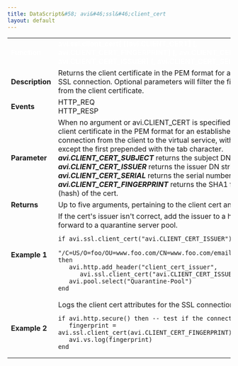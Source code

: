 ```yaml
---
title: DataScript&#58; avi&#46;ssl&#46;client_cert
layout: default
---
```

<table class="table table-hover table table-bordered table-hover">  
<tbody>        
<tr>   
<td><font size="3" color="white"><strong>Function</strong></font></td>
<td><font color="white"><b>avi.ssl.client_cert( [[avi.CLIENT_CERT] [, avi.CLIENT_CERT_FINGERPRINT] [, avi.CLIENT_CERT_SUBJECT] [, avi.CLIENT_CERT_ISSUER] [, avi.CLIENT_CERT_SERIAL]] )</b></font></td>
</tr>
<tr>   
<td><font size="3"><strong>Description</strong></font></td>
<td>Returns the client certificate in the PEM format for an established SSL connection. Optional parameters will filter the fields returned from the client certificate.</td>
</tr>
<tr>   
<td><font size="3"><strong>Events</strong></font></td>
<td>HTTP_REQ<br> HTTP_RESP</td>
</tr>
<tr>   
<td><font size="3"><strong>Parameter</strong></font></td>
<td>When no argument or avi.CLIENT_CERT is specified, returns the client certificate in the PEM format for an established SSL connection from the client to the virtual service, with each line except the first prepended with the tab character.<br> <strong><em>avi.CLIENT_CERT_SUBJECT</em></strong> returns the subject DN string.<br> <strong><em>avi.CLIENT_CERT_ISSUER</em></strong> returns the issuer DN string.<br> <em><strong>avi.CLIENT_CERT_SERIAL</strong></em> returns the serial number.<br> <em><strong>avi.CLIENT_CERT_FINGERPRINT</strong></em> returns the SHA1 fingerprint (hash) of the cert.</td>
</tr>
<tr>   
<td><font size="3"><strong>Returns</strong></font></td>
<td>Up to five arguments, pertaining to the client cert and its fields.</td>
</tr>
<tr>   
<td><font size="3"><strong>Example 1</strong></font></td>
<td>If the cert's issuer isn't correct, add the issuer to a header and forward to a quarantine server pool.<br> 
<!-- Crayon Syntax Highlighter v2.7.1 --> <pre><code class="language-lua">if avi.ssl.client_cert("avi.CLIENT_CERT_ISSUER") ~=
   "/C=US/O=foo/OU=www.foo.com/CN=www.foo.com/email=admin@foo.com" then
   avi.http.add_header("client_cert_issuer", 
      avi.ssl.client_cert("avi.CLIENT_CERT_ISSUER"))
   avi.pool.select("Quarantine-Pool")
end</code></pre> 
<!-- [Format Time: 0.0031 seconds] --></td>
</tr>
<tr>   
<td><font size="3"><strong>Example 2</strong></font></td>
<td>Logs the client cert attributes for the SSL connection.<br> 
<!-- Crayon Syntax Highlighter v2.7.1 --> <pre><code class="language-lua">if avi.http.secure() then -- test if the connection is secure
   fingerprint = avi.ssl.client_cert(avi.CLIENT_CERT_FINGERPRINT)
   avi.vs.log(fingerprint)
end</code></pre> 
<!-- [Format Time: 0.0024 seconds] --></td>
</tr>
</tbody>
</table> 